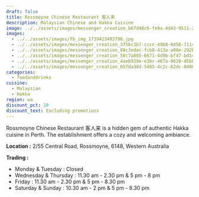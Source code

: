 ```yaml
---
draft: false
title: Rossmoyne Chinese Restaurant 客人来
description: Malaysian Chinese and Hakka Cuisine
image: ../../assets/images/messenger_creation_b67d48c6-fe9a-4d43-9511-21ac0b5609d9.jpeg
images:
  - ../../assets/images/fb_img_1739423403796.jpg
  - ../../assets/images/messenger_creation_375bc3b7-cccc-4968-8d56-71141c96b3fd.jpeg
  - ../../assets/images/messenger_creation_88c3edac-fcb8-413a-a08e-292b2bdd987a.jpeg
  - ../../assets/images/messenger_creation_50c7a885-6671-4d9b-bf47-bd14be3685f1.jpeg
  - ../../assets/images/messenger_creation_4aeb939e-e3bc-467a-9628-d5bb05e2311a.jpeg
  - ../../assets/images/messenger_creation_657da38d-5485-4c2c-82dc-84002922c166.jpeg
categories:
  - foodanddrinks
cuisine:
  - Malaysian
  - Hakka
region: wa
discount_pct: 10
discount_text: Excluding promotions
---
```

Rossmoyne Chinese Restaurant 客人来 is a hidden gem of authentic Hakka cuisine in Perth. The establishment offers a cozy and welcoming ambiance.

**Location :** 2/55 Central Road, Rossmoyne, 6148, Western Australia[](<>)[](<>)

**Trading :**

* Monday & Tuesday : Closed
* Wednesday & Thursday : 11.30 am - 2.30 pm & 5 pm - 8 pm
* Friday : 11.30 am - 2.30 pm & 5 pm - 8.30 pm
* Saturday & Sunday : 10.30 am -  2 pm & 5 pm - 8.30 pm
